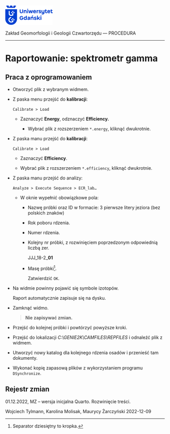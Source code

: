 
<div fig-alt="Logo: Uniwersytet Gdański" fig-align="left">

[<img src="images/log-ug_pl.png" width="150" />](https://geomorfologia.ug.edu.pl)

</div>

Zakład Geomorfologii i Geologii Czwartorzędu — PROCEDURA

------------------------------------------------------------------------

# Raportowanie: spektrometr gamma

## Praca z oprogramowaniem

- Otworzyć plik z wybranym widmem.

- Z paska menu przejść do **kalibracji**:

  `Calibrate > Load`

  - Zaznaczyć **Energy**, odznaczyć **Efficiency.**

    - Wybrać plik z rozszerzeniem `*.energy`, kliknąć dwukrotnie.

- Z paska manu przejść do **kalibracji**:

  `Calibrate > Load`

  - Zaznaczyć **Efficiency**.

  - Wybrać plik z rozszerzeniem `*.efficiency`, kliknąć dwukrotnie.

- Z paska manu przejść do analizy:

  `Analyze > Execute Sequence > ECR_lab…`

  - W oknie wypełnić obowiązkowe pola:

    - Nazwę próbki oraz ID w formacie: 3 pierwsze litery jeziora (bez
      polskich znaków)

    - Rok poboru rdzenia.

    - Numer rdzenia.

    - Kolejny nr próbki, z rozwinięciem poprzedzonym odpowiednią liczbą
      zer.

      JJJ_18-2\_**01**

    - Masę próbki[^1].

      Zatwierdzić `OK`.

- Na widmie powinny pojawić się symbole izotopów.

  Raport automatycznie zapisuje się na dysku.

- Zamknąć widmo.

  > **Nie zapisywać zmian.**

- Przejść do kolejnej próbki i powtórzyć powyższe kroki.

- Przejść do lokalizacji *C:\GENIE2K\CAMFILES\REPFILES* i odnaleźć plik
  z widmem.

- Utworzyć nowy katalog dla kolejnego rdzenia osadów i przenieść tam
  dokumenty.

- Wykonać kopię zapasową plików z wykorzystaniem programu
  `DSynchronize`.

## Rejestr zmian

01.12.2022, MZ – wersja inicjalna Quarto. Rozwinięcie treści.

Wojciech Tylmann, Karolina Molisak, Maurycy Żarczyński 2022-12-09

[^1]: Separator dziesiętny to kropka.
